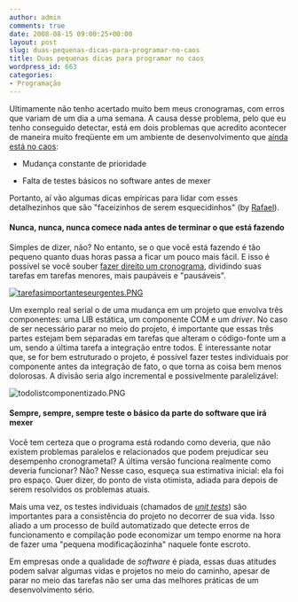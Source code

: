 ```yaml
---
author: admin
comments: true
date: 2008-08-15 09:00:25+00:00
layout: post
slug: duas-pequenas-dicas-para-programar-no-caos
title: Duas pequenas dicas para programar no caos
wordpress_id: 663
categories:
- Programação
---
```


Ultimamente não tenho acertado muito bem meus cronogramas, com erros que variam de um dia a uma semana. A causa desse problema, pelo que eu tenho conseguido detectar, está em dois problemas que acredito acontecer de maneira muito freqüente em um ambiente de desenvolvimento que [ainda está no caos](http://brazil.joelonsoftware.com/Articles/TheJoelTest.html):



	
  * Mudança constante de prioridade

	
  * Falta de testes básicos no software antes de mexer


Portanto, aí vão algumas dicas empíricas para lidar com esses detalhezinhos que são "faceizinhos de serem esquecidinhos" (by [Rafael](http://www.sk5.com.br)).




#### Nunca, nunca, nunca comece nada antes de terminar o que está fazendo


Simples de dizer, não? No entanto, se o que você está fazendo é tão pequeno quanto duas horas passa a ficar um pouco mais fácil. E isso é possível se você souber [fazer direito um cronograma](http://www.caloni.com.br/blog/archives/cronograma), dividindo suas tarefas em tarefas menores, mais paupáveis e "pausáveis".

[![tarefasimportanteseurgentes.PNG](http://www.caloni.com.br/blog/wp-content/uploads/tarefasimportanteseurgentes.PNG)](http://www.caloni.com.br/blog/archives/todolist)

Um exemplo real serial o de uma mudança em um projeto que envolva três componentes: uma LIB estática, um componente COM e um _driver_. No caso de ser necessário parar no meio do projeto, é importante que essas três partes estejam bem separadas em tarefas que alteram o código-fonte um a um, sendo a última tarefa a integração entre todos. É interessante notar que, se for bem estruturado o projeto, é possível fazer testes individuais por componente antes da integração de fato, o que torna as coisa bem menos dolorosas. A divisão seria algo incremental e possivelmente paralelizável:

![todolistcomponentizado.PNG](http://www.caloni.com.br/blog/wp-content/uploads/todolistcomponentizado.PNG)


#### Sempre, sempre, sempre teste o básico da parte do software que irá mexer


Você tem certeza que o programa está rodando como deveria, que não existem problemas paralelos e relacionados que podem prejudicar seu desempenho cronogrametal? A última versão funciona realmente como deveria funcionar? Não? Nesse caso, esqueça sua estimativa inicial: ela foi pro espaço. Quer dizer, do ponto de vista otimista, adiada para depois de serem resolvidos os problemas atuais.

Mais uma vez, os testes individuais (chamados de _[unit tests](http://en.wikipedia.org/wiki/Unit_testing)_) são importantes para a consistência do projeto no decorrer de sua vida. Isso aliado a um processo de build automatizado que detecte erros de funcionamento e compilação pode economizar um tempo enorme na hora de fazer uma "pequena modificaçãozinha" naquele fonte escroto.

Em empresas onde a qualidade de _software_ é piada, essas duas atitudes podem salvar algumas vidas e projetos no meio do caminho, apesar de parar no meio das tarefas não ser uma das melhores práticas de um desenvolvimento sério.
